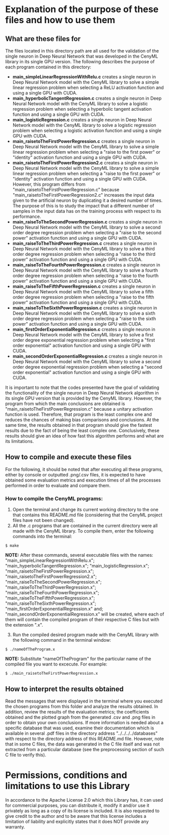 
# Explanation of the purpose of these files and how to use them
  
## What are these files for
The files located in this directory path are all used for the validation of the single neuron in Deep Neural Network that was developed in the CenyML library in its single GPU version. The following describes the purpose of each program contained in this directory:

- **main_simpleLinearRegressionWithRelu.c** creates a single neuron in Deep Neural Network model with the CenyML library to solve a simple linear regression problem when selecting a ReLU activation function and using a single GPU with CUDA.
- **main_hyperbolicTangentRegression.c** creates a single neuron in Deep Neural Network model with the CenyML library to solve a logistic regression problem when selecting a hyperbolic tangent activation function and using a single GPU with CUDA.
- **main_logisticRegression.c** creates a single neuron in Deep Neural Network model with the CenyML library to solve a logistic regression problem when selecting a logistic activation function and using a single GPU with CUDA.
- **main_raisetoTheFirstPowerRegression.c** creates a single neuron in Deep Neural Network model with the CenyML library to solve a simple linear regression problem when selecting a "raise to the first power" or "identity" activation function and using a single GPU with CUDA.
- **main_raisetoTheFirstPowerRegression2.c** creates a single neuron in Deep Neural Network model with the CenyML library to solve a simple linear regression problem when selecting a "raise to the first power" or "identity" activation function and using a single GPU with CUDA. However, this program differs from "main_raisetoTheFirstPowerRegression.c" because "main_raisetoTheFirstPowerRegression2.c" increases the input data given to the artificial neuron by duplicating it a desired number of times. The purpose of this is to study the impact that a different number of samples in the input data has on the training process with respect to its performance.
- **main_raiseToTheSecondPowerRegression.c** creates a single neuron in Deep Neural Network model with the CenyML library to solve a second order degree regression problem when selecting a "raise to the second power" activation function and using a single GPU with CUDA.
- **main_raiseToTheThirdPowerRegression.c** creates a single neuron in Deep Neural Network model with the CenyML library to solve a third order degree regression problem when selecting a "raise to the third power" activation function and using a single GPU with CUDA.
- **main_raiseToTheFourthPowerRegression.c** creates a single neuron in Deep Neural Network model with the CenyML library to solve a fourth order degree regression problem when selecting a "raise to the fourth power" activation function and using a single GPU with CUDA.
- **main_raiseToTheFifthPowerRegression.c** creates a single neuron in Deep Neural Network model with the CenyML library to solve a fifth order degree regression problem when selecting a "raise to the fifth power" activation function and using a single GPU with CUDA.
- **main_raiseToTheSixthPowerRegression.c** creates a single neuron in Deep Neural Network model with the CenyML library to solve a sixth order degree regression problem when selecting a "raise to the sixth power" activation function and using a single GPU with CUDA.
- **main_firstOrderExponentialRegression.c** creates a single neuron in Deep Neural Network model with the CenyML library to solve a first order degree exponential regression problem when selecting a "first order exponential" activation function and using a single GPU with CUDA.
- **main_secondOrderExponentialRegression.c** creates a single neuron in Deep Neural Network model with the CenyML library to solve a second order degree exponential regression problem when selecting a "second order exponential" activation function and using a single GPU with CUDA.


It is important to note that the codes presented have the goal of validating the functionality of the single neuron in Deep Neural Network algorithm in its single GPU version that is provided by the CenyML library. However, the program from which the main conclusions are obtained is "main_raisetoTheFirstPowerRegression.c" because a unitary activation function is used. Therefore, that program is the least complex one and reduces the chances of making bias comparisons and conclusions. At the same time, the results obtained in that program should give the fastest results due to the fact of being the least complex one. Conclusively, these results should give an idea of how fast this algorithm performs and what are its limitations.

## How to compile and execute these files
For the following, it should be noted that after executing all these programs, either by console or outputted .png/.csv files, it is expected to have obtained some evaluation metrics and execution times of all the processes performed in order to evaluate and compare them.

### How to compile the CenyML programs:
1. Open the terminal and change its current working directory to the one that contains this README.md file (considering that the CenyML project files have not been changed).
2. All the .c programs that are contained in the current directory were all made with the CenyML library. To compile them, enter the following commands into the terminal:

```console
$ make
```

**NOTE:** After these commands, several executable files with the names: "main_simpleLinearRegressionWithRelu.x"; "main_hyperbolicTangentRegression.x"; "main_logisticRegression.x"; "main_raisetoTheFirstPowerRegression.x"; "main_raisetoTheFirstPowerRegression2.x"; "main_raiseToTheSecondPowerRegression.x"; "main_raiseToTheThirdPowerRegression.x"; "main_raiseToTheFourthPowerRegression.x"; "main_raiseToTheFifthPowerRegression.x"; "main_raiseToTheSixthPowerRegression.x"; "main_firstOrderExponentialRegression.x" and; "main_secondOrderExponentialRegression.x" will be created, where each of them will contain the compiled program of their respective C files but with the extension ".x".

3. Run the compiled desired program made with the CenyML library with the following command in the terminal window:

```console
$ ./nameOfTheProgram.x
```

**NOTE:** Substitute "nameOfTheProgram" for the particular name of the compiled file you want to excecute.
For example:

```console
$ ./main_raisetoTheFirstPowerRegression.x
``` 

## How to interpret the results obtained
Read the messages that were displayed in the terminal where you executed the chosen programs from this folder and analyze the results obtained. In addition, review the results of the evaluation metrics; the coefficients obtained and the plotted graph from the generated .csv and .png files in order to obtain your own conclusions. If more information is needed about a specific database that was used, examine their documentation which is available in several .pdf files in the directory address "../../../../databases" with respect to the directory address of this README.md file. However, note that in some C files, the data was generated in the C file itself and was not extracted from a particular database (see the preprocessing section of such C file to verify this).

# Permissions, conditions and limitations to use this Library  
In accordance to the Apache License 2.0 which this Library has, it can used for commercial purposes, you can distribute it, modify it and/or use it privately as long as a copy of its license is included. It is also requested to give credit to the author and to be aware that this license includes a limitation of liability and explicitly states that it does NOT provide any warranty.
